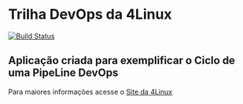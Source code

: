 # Trilha DevOps da 4Linux

<!-- Altere a Flag abaixo com sua URL do Travis -->
[![Build Status](https://travis-ci.org/rubensnose/DevOpsLab-HelloWorld.svg?branch=master)](https://travis-ci.org/rubensnose/DevOpsLab-HelloWorld)
## Aplicação criada para exemplificar o Ciclo de uma PipeLine DevOps


Para maiores informações acesse o [Site da 4Linux](https://www.4linux.com.br/cursos/devops)
